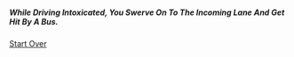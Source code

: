 ##### While Driving Intoxicated, You Swerve On To The Incoming Lane And Get Hit By A Bus.


[Start Over](intro.md)